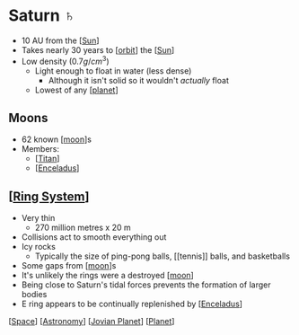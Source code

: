 # Saturn ♄

- 10 AU from the [[Sun]]
- Takes nearly 30 years to [[orbit]] the [[Sun]]
- Low density ($0.7 g/cm^3$)
  - Light enough to float in water (less dense)
    - Although it isn't solid so it wouldn't _actually_ float
  - Lowest of any [[planet]]

## Moons

- 62 known [[moon]]s
- Members:
  - [[Titan]]
  - [[Enceladus]]

## [[Ring System]]

- Very thin
  - 270 million metres x 20 m
- Collisions act to smooth everything out
- Icy rocks
  - Typically the size of ping-pong balls, [[tennis]] balls, and basketballs
- Some gaps from [[moon]]s
- It's unlikely the rings were a destroyed [[moon]]
- Being close to Saturn's tidal forces prevents the formation of larger bodies
- E ring appears to be continually replenished by [[Enceladus]]

[[Space]] [[Astronomy]] [[Jovian Planet]] [[Planet]]

[//begin]: # "Autogenerated link references for markdown compatibility"
[Sun]: sun "Sun"
[orbit]: orbit "Orbit"
[planet]: planet "Planet"
[moon]: moon "Moon"
[Titan]: titan "Titan"
[Enceladus]: enceladus "Enceladus"
[Ring System]: ring-system "Ring System"
[Space]: space "Space"
[Astronomy]: astronomy "Astronomy"
[Jovian Planet]: jovian-planet "Jovian Planet"
[Planet]: planet "Planet"
[//end]: # "Autogenerated link references"